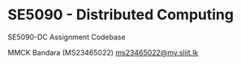 # SE5090 - Distributed Computing
SE5090-DC Assignment Codebase

MMCK Bandara (MS23465022)
ms23465022@my.sliit.lk
